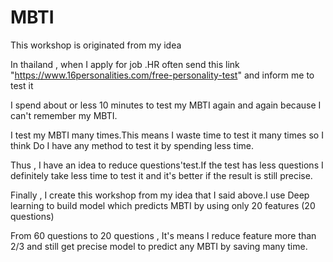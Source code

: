 # MBTI

This workshop is originated from my idea

In thailand , when I apply for job .HR often send this link "https://www.16personalities.com/free-personality-test" and inform me to test it 

I spend about or less 10 minutes to test my MBTI again and again because I can't remember my MBTI.

I test my MBTI many times.This means I waste time to test it many times so I think Do I have any method to test it by spending less time.

Thus , I have an idea to reduce questions'test.If the test has less questions I definitely take less time to test it and it's better if the result is still precise.

Finally , I create this workshop from my idea that I said above.I use Deep learning to build model which predicts MBTI by using only 20 features (20 questions)

From 60 questions to 20 questions , It's means I reduce feature more than 2/3 and still get precise model to predict any MBTI by saving many time.
